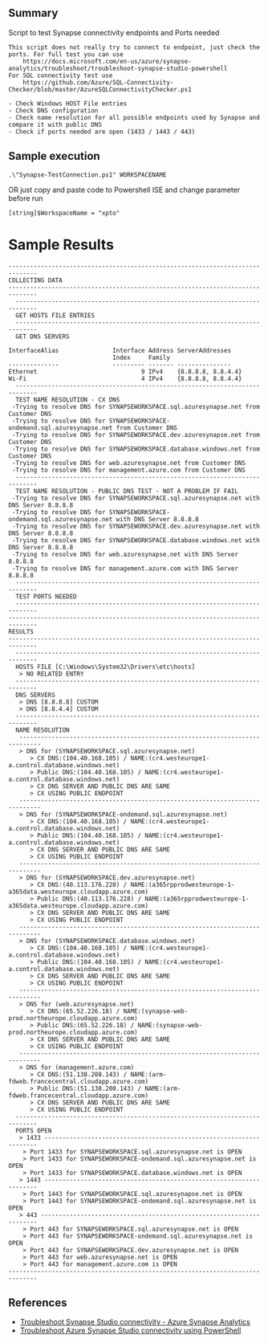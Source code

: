 ## Summary

Script to test Synapse connectivity endpoints and Ports needed
    
    This script does not really try to connect to endpoint, just check the ports. For full test you can use
        https://docs.microsoft.com/en-us/azure/synapse-analytics/troubleshoot/troubleshoot-synapse-studio-powershell
    For SQL connectivity test use
        https://github.com/Azure/SQL-Connectivity-Checker/blob/master/AzureSQLConnectivityChecker.ps1

    - Check Windows HOST File entries
    - Check DNS configuration
    - Check name resolution for all possible endpoints used by Synapse and compare it with public DNS
    - Check if ports needed are open (1433 / 1443 / 443)

## Sample execution

```
.\"Synapse-TestConnection.ps1" WORKSPACENAME
```

OR just copy and paste code to Powershell ISE and change parameter before run

```
[string]$WorkspaceName = "xpto"
```

# Sample Results

```
------------------------------------------------------------------------------
COLLECTING DATA
------------------------------------------------------------------------------
  ----------------------------------------------------------------------------
  GET HOSTS FILE ENTRIES
  ----------------------------------------------------------------------------
  GET DNS SERVERS

InterfaceAlias               Interface Address ServerAddresses
                             Index     Family
--------------               --------- ------- ---------------
Ethernet                             9 IPv4    {8.8.8.8, 8.8.4.4}
Wi-Fi                                4 IPv4    {8.8.8.8, 8.8.4.4}
  ----------------------------------------------------------------------------
  TEST NAME RESOLUTION - CX DNS
 -Trying to resolve DNS for SYNAPSEWORKSPACE.sql.azuresynapse.net from Customer DNS
 -Trying to resolve DNS for SYNAPSEWORKSPACE-ondemand.sql.azuresynapse.net from Customer DNS
 -Trying to resolve DNS for SYNAPSEWORKSPACE.dev.azuresynapse.net from Customer DNS
 -Trying to resolve DNS for SYNAPSEWORKSPACE.database.windows.net from Customer DNS
 -Trying to resolve DNS for web.azuresynapse.net from Customer DNS
 -Trying to resolve DNS for management.azure.com from Customer DNS
  ----------------------------------------------------------------------------
  TEST NAME RESOLUTION - PUBLIC DNS TEST - NOT A PROBLEM IF FAIL
 -Trying to resolve DNS for SYNAPSEWORKSPACE.sql.azuresynapse.net with DNS Server 8.8.8.8
 -Trying to resolve DNS for SYNAPSEWORKSPACE-ondemand.sql.azuresynapse.net with DNS Server 8.8.8.8
 -Trying to resolve DNS for SYNAPSEWORKSPACE.dev.azuresynapse.net with DNS Server 8.8.8.8
 -Trying to resolve DNS for SYNAPSEWORKSPACE.database.windows.net with DNS Server 8.8.8.8
 -Trying to resolve DNS for web.azuresynapse.net with DNS Server 8.8.8.8
 -Trying to resolve DNS for management.azure.com with DNS Server 8.8.8.8
  ----------------------------------------------------------------------------
  TEST PORTS NEEDED
  ----------------------------------------------------------------------------
------------------------------------------------------------------------------
RESULTS
------------------------------------------------------------------------------
  ----------------------------------------------------------------------------
  HOSTS FILE [C:\Windows\System32\Drivers\etc\hosts]
   > NO RELATED ENTRY
  ----------------------------------------------------------------------------
  DNS SERVERS
   > DNS [8.8.8.8] CUSTOM
   > DNS [8.8.4.4] CUSTOM
  ----------------------------------------------------------------------------
  NAME RESOLUTION
   ----------------------------------------------------------------------------
   > DNS for (SYNAPSEWORKSPACE.sql.azuresynapse.net)
      > CX DNS:(104.40.168.105) / NAME:(cr4.westeurope1-a.control.database.windows.net)
      > Public DNS:(104.40.168.105) / NAME:(cr4.westeurope1-a.control.database.windows.net)
      > CX DNS SERVER AND PUBLIC DNS ARE SAME
      > CX USING PUBLIC ENDPOINT
   ----------------------------------------------------------------------------
   > DNS for (SYNAPSEWORKSPACE-ondemand.sql.azuresynapse.net)
      > CX DNS:(104.40.168.105) / NAME:(cr4.westeurope1-a.control.database.windows.net)
      > Public DNS:(104.40.168.105) / NAME:(cr4.westeurope1-a.control.database.windows.net)
      > CX DNS SERVER AND PUBLIC DNS ARE SAME
      > CX USING PUBLIC ENDPOINT
   ----------------------------------------------------------------------------
   > DNS for (SYNAPSEWORKSPACE.dev.azuresynapse.net)
      > CX DNS:(40.113.176.228) / NAME:(a365rpprodwesteurope-1-a365data.westeurope.cloudapp.azure.com)
      > Public DNS:(40.113.176.228) / NAME:(a365rpprodwesteurope-1-a365data.westeurope.cloudapp.azure.com)
      > CX DNS SERVER AND PUBLIC DNS ARE SAME
      > CX USING PUBLIC ENDPOINT
   ----------------------------------------------------------------------------
   > DNS for (SYNAPSEWORKSPACE.database.windows.net)
      > CX DNS:(104.40.168.105) / NAME:(cr4.westeurope1-a.control.database.windows.net)
      > Public DNS:(104.40.168.105) / NAME:(cr4.westeurope1-a.control.database.windows.net)
      > CX DNS SERVER AND PUBLIC DNS ARE SAME
      > CX USING PUBLIC ENDPOINT
   ----------------------------------------------------------------------------
   > DNS for (web.azuresynapse.net)
      > CX DNS:(65.52.226.18) / NAME:(synapse-web-prod.northeurope.cloudapp.azure.com)
      > Public DNS:(65.52.226.18) / NAME:(synapse-web-prod.northeurope.cloudapp.azure.com)
      > CX DNS SERVER AND PUBLIC DNS ARE SAME
      > CX USING PUBLIC ENDPOINT
   ----------------------------------------------------------------------------
   > DNS for (management.azure.com)
      > CX DNS:(51.138.208.143) / NAME:(arm-fdweb.francecentral.cloudapp.azure.com)
      > Public DNS:(51.138.208.143) / NAME:(arm-fdweb.francecentral.cloudapp.azure.com)
      > CX DNS SERVER AND PUBLIC DNS ARE SAME
      > CX USING PUBLIC ENDPOINT
  ----------------------------------------------------------------------------
  PORTS OPEN
   > 1433 --------------------------------------------------------------------
    > Port 1433 for SYNAPSEWORKSPACE.sql.azuresynapse.net is OPEN
    > Port 1433 for SYNAPSEWORKSPACE-ondemand.sql.azuresynapse.net is OPEN
    > Port 1433 for SYNAPSEWORKSPACE.database.windows.net is OPEN
   > 1443 --------------------------------------------------------------------
    > Port 1443 for SYNAPSEWORKSPACE.sql.azuresynapse.net is OPEN
    > Port 1443 for SYNAPSEWORKSPACE-ondemand.sql.azuresynapse.net is OPEN
   > 443 ---------------------------------------------------------------------
    > Port 443 for SYNAPSEWORKSPACE.sql.azuresynapse.net is OPEN
    > Port 443 for SYNAPSEWORKSPACE-ondemand.sql.azuresynapse.net is OPEN
    > Port 443 for SYNAPSEWORKSPACE.dev.azuresynapse.net is OPEN
    > Port 443 for web.azuresynapse.net is OPEN
    > Port 443 for management.azure.com is OPEN
------------------------------------------------------------------------------
```

## References
- [Troubleshoot Synapse Studio connectivity - Azure Synapse Analytics](https://github.com/Azure/SQL-Connectivity-Checker/blob/master/AzureSQLConnectivityChecker.ps1)
- [Troubleshoot Azure Synapse Studio connectivity using PowerShell](https://docs.microsoft.com/en-us/azure/synapse-analytics/troubleshoot/troubleshoot-synapse-studio-powershell)

